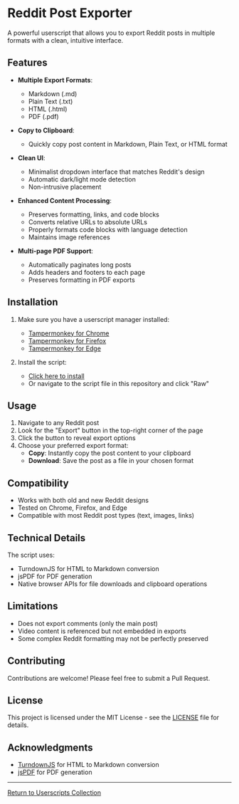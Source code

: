 # Reddit Post Exporter

A powerful userscript that allows you to export Reddit posts in multiple formats with a clean, intuitive interface.

## Features

- **Multiple Export Formats**:
  - Markdown (.md)
  - Plain Text (.txt)
  - HTML (.html)
  - PDF (.pdf)

- **Copy to Clipboard**:
  - Quickly copy post content in Markdown, Plain Text, or HTML format

- **Clean UI**:
  - Minimalist dropdown interface that matches Reddit's design
  - Automatic dark/light mode detection
  - Non-intrusive placement

- **Enhanced Content Processing**:
  - Preserves formatting, links, and code blocks
  - Converts relative URLs to absolute URLs
  - Properly formats code blocks with language detection
  - Maintains image references

- **Multi-page PDF Support**:
  - Automatically paginates long posts
  - Adds headers and footers to each page
  - Preserves formatting in PDF exports

## Installation

1. Make sure you have a userscript manager installed:
   - [Tampermonkey for Chrome](https://chrome.google.com/webstore/detail/tampermonkey/dhdgffkkebhmkfjojejmpbldmpobfkfo)
   - [Tampermonkey for Firefox](https://addons.mozilla.org/en-US/firefox/addon/tampermonkey/)
   - [Tampermonkey for Edge](https://microsoftedge.microsoft.com/addons/detail/tampermonkey/iikmkjmpaadaobahmlepeloendndfphd)

2. Install the script:
   - [Click here to install](https://github.com/0V3RR1DE0/Userscripts/raw/refs/heads/main/Reddit%20Post%20Exporter/reddit-post-exporter.user.js)
   - Or navigate to the script file in this repository and click "Raw"

## Usage

1. Navigate to any Reddit post
2. Look for the "Export" button in the top-right corner of the page
3. Click the button to reveal export options
4. Choose your preferred export format:
   - **Copy**: Instantly copy the post content to your clipboard
   - **Download**: Save the post as a file in your chosen format

## Compatibility

- Works with both old and new Reddit designs
- Tested on Chrome, Firefox, and Edge
- Compatible with most Reddit post types (text, images, links)

## Technical Details

The script uses:
- TurndownJS for HTML to Markdown conversion
- jsPDF for PDF generation
- Native browser APIs for file downloads and clipboard operations

## Limitations

- Does not export comments (only the main post)
- Video content is referenced but not embedded in exports
- Some complex Reddit formatting may not be perfectly preserved

## Contributing

Contributions are welcome! Please feel free to submit a Pull Request.

## License

This project is licensed under the MIT License - see the [LICENSE](../LICENSE) file for details.

## Acknowledgments

- [TurndownJS](https://github.com/domchristie/turndown) for HTML to Markdown conversion
- [jsPDF](https://github.com/parallax/jsPDF) for PDF generation

---

[Return to Userscripts Collection](../)
